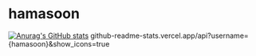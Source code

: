 # hamasoon
[![Anurag's GitHub stats](https://github-readme-stats.vercel.app/api?username=hamasoon)](https://github.com/anuraghazra/github-readme-stats)
github-readme-stats.vercel.app/api?username={hamasoon}&show_icons=true
